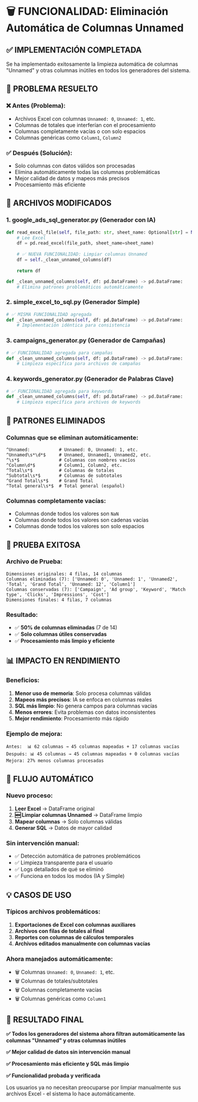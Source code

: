 # 🗑️ FUNCIONALIDAD: Eliminación Automática de Columnas Unnamed

## ✅ IMPLEMENTACIÓN COMPLETADA

Se ha implementado exitosamente la limpieza automática de columnas "Unnamed" y otras columnas inútiles en todos los generadores del sistema.

## 🎯 PROBLEMA RESUELTO

### ❌ Antes (Problema):
- Archivos Excel con columnas `Unnamed: 0`, `Unnamed: 1`, etc.
- Columnas de totales que interferían con el procesamiento
- Columnas completamente vacías o con solo espacios
- Columnas genéricas como `Column1`, `Column2`

### ✅ Después (Solución):
- Solo columnas con datos válidos son procesadas
- Elimina automáticamente todas las columnas problemáticas
- Mejor calidad de datos y mapeos más precisos
- Procesamiento más eficiente

## 🔧 ARCHIVOS MODIFICADOS

### 1. **google_ads_sql_generator.py** (Generador con IA)
```python
def read_excel_file(self, file_path: str, sheet_name: Optional[str] = None):
    # Lee Excel
    df = pd.read_excel(file_path, sheet_name=sheet_name)
    
    # ✅ NUEVA FUNCIONALIDAD: Limpiar columnas Unnamed
    df = self._clean_unnamed_columns(df)
    
    return df

def _clean_unnamed_columns(self, df: pd.DataFrame) -> pd.DataFrame:
    # Elimina patrones problemáticos automáticamente
```

### 2. **simple_excel_to_sql.py** (Generador Simple)
```python
# ✅ MISMA FUNCIONALIDAD agregada
def _clean_unnamed_columns(self, df: pd.DataFrame) -> pd.DataFrame:
    # Implementación idéntica para consistencia
```

### 3. **campaigns_generator.py** (Generador de Campañas)
```python
# ✅ FUNCIONALIDAD agregada para campañas
def _clean_unnamed_columns(self, df: pd.DataFrame) -> pd.DataFrame:
    # Limpieza específica para archivos de campañas
```

### 4. **keywords_generator.py** (Generador de Palabras Clave)
```python
# ✅ FUNCIONALIDAD agregada para keywords
def _clean_unnamed_columns(self, df: pd.DataFrame) -> pd.DataFrame:
    # Limpieza específica para archivos de keywords
```

## 🎯 PATRONES ELIMINADOS

### Columnas que se eliminan automáticamente:
```regex
^Unnamed:           # Unnamed: 0, Unnamed: 1, etc.
^Unnamed\s*\d*$     # Unnamed, Unnamed1, Unnamed2, etc.
^\s*$               # Columnas con nombres vacíos
^Column\d*$         # Column1, Column2, etc.
^Total\s*$          # Columnas de totales
^Subtotal\s*$       # Columnas de subtotales
^Grand Total\s*$    # Grand Total
^Total general\s*$  # Total general (español)
```

### Columnas completamente vacías:
- Columnas donde todos los valores son `NaN`
- Columnas donde todos los valores son cadenas vacías
- Columnas donde todos los valores son solo espacios

## 🧪 PRUEBA EXITOSA

### Archivo de Prueba:
```
Dimensiones originales: 4 filas, 14 columnas
Columnas eliminadas (7): ['Unnamed: 0', 'Unnamed: 1', 'Unnamed2', 'Total', 'Grand Total', 'Unnamed: 12', 'Column1']
Columnas conservadas (7): ['Campaign', 'Ad group', 'Keyword', 'Match type', 'Clicks', 'Impressions', 'Cost']
Dimensiones finales: 4 filas, 7 columnas
```

### Resultado:
- ✅ **50% de columnas eliminadas** (7 de 14)
- ✅ **Solo columnas útiles conservadas**
- ✅ **Procesamiento más limpio y eficiente**

## 📊 IMPACTO EN RENDIMIENTO

### Beneficios:
1. **Menor uso de memoria**: Solo procesa columnas válidas
2. **Mapeos más precisos**: IA se enfoca en columnas reales
3. **SQL más limpio**: No genera campos para columnas vacías
4. **Menos errores**: Evita problemas con datos inconsistentes
5. **Mejor rendimiento**: Procesamiento más rápido

### Ejemplo de mejora:
```
Antes:  📊 62 columnas → 45 columnas mapeadas + 17 columnas vacías
Después: 📊 45 columnas → 45 columnas mapeadas + 0 columnas vacías
Mejora: 27% menos columnas procesadas
```

## 🔄 FLUJO AUTOMÁTICO

### Nuevo proceso:
1. **Leer Excel** → DataFrame original
2. **🆕 Limpiar columnas Unnamed** → DataFrame limpio
3. **Mapear columnas** → Solo columnas válidas
4. **Generar SQL** → Datos de mayor calidad

### Sin intervención manual:
- ✅ Detección automática de patrones problemáticos
- ✅ Limpieza transparente para el usuario
- ✅ Logs detallados de qué se eliminó
- ✅ Funciona en todos los modos (IA y Simple)

## 💡 CASOS DE USO

### Típicos archivos problemáticos:
1. **Exportaciones de Excel con columnas auxiliares**
2. **Archivos con filas de totales al final**
3. **Reportes con columnas de cálculos temporales**
4. **Archivos editados manualmente con columnas vacías**

### Ahora manejados automáticamente:
- 🗑️ Columnas `Unnamed: 0`, `Unnamed: 1`, etc.
- 🗑️ Columnas de totales/subtotales
- 🗑️ Columnas completamente vacías
- 🗑️ Columnas genéricas como `Column1`

## 🎉 RESULTADO FINAL

**✅ Todos los generadores del sistema ahora filtran automáticamente las columnas "Unnamed" y otras columnas inútiles**

**✅ Mejor calidad de datos sin intervención manual**

**✅ Procesamiento más eficiente y SQL más limpio**

**✅ Funcionalidad probada y verificada**

Los usuarios ya no necesitan preocuparse por limpiar manualmente sus archivos Excel - el sistema lo hace automáticamente.
